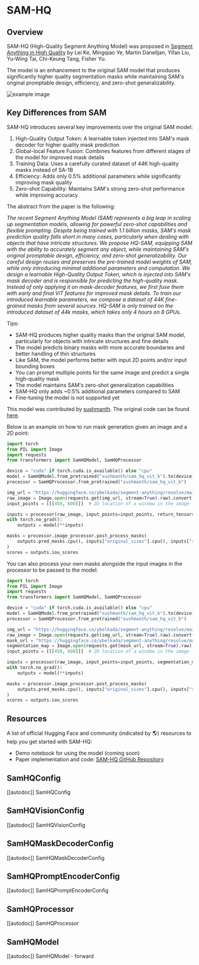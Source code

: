 # SAM-HQ

## Overview

SAM-HQ (High-Quality Segment Anything Model) was proposed in [Segment Anything in High Quality](https://arxiv.org/pdf/2306.01567.pdf) by Lei Ke, Mingqiao Ye, Martin Danelljan, Yifan Liu, Yu-Wing Tai, Chi-Keung Tang, Fisher Yu.

The model is an enhancement to the original SAM model that produces significantly higher quality segmentation masks while maintaining SAM's original promptable design, efficiency, and zero-shot generalizability.

![example image](https://huggingface.co/datasets/huggingface/documentation-images/resolve/main/transformers/model_doc/sam-output.png)

## Key Differences from SAM

SAM-HQ introduces several key improvements over the original SAM model:

1. High-Quality Output Token: A learnable token injected into SAM's mask decoder for higher quality mask prediction
2. Global-local Feature Fusion: Combines features from different stages of the model for improved mask details
3. Training Data: Uses a carefully curated dataset of 44K high-quality masks instead of SA-1B
4. Efficiency: Adds only 0.5% additional parameters while significantly improving mask quality
5. Zero-shot Capability: Maintains SAM's strong zero-shot performance while improving accuracy

The abstract from the paper is the following:

*The recent Segment Anything Model (SAM) represents a big leap in scaling up segmentation models, allowing for powerful zero-shot capabilities and flexible prompting. Despite being trained with 1.1 billion masks, SAM's mask prediction quality falls short in many cases, particularly when dealing with objects that have intricate structures. We propose HQ-SAM, equipping SAM with the ability to accurately segment any object, while maintaining SAM's original promptable design, efficiency, and zero-shot generalizability. Our careful design reuses and preserves the pre-trained model weights of SAM, while only introducing minimal additional parameters and computation. We design a learnable High-Quality Output Token, which is injected into SAM's mask decoder and is responsible for predicting the high-quality mask. Instead of only applying it on mask-decoder features, we first fuse them with early and final ViT features for improved mask details. To train our introduced learnable parameters, we compose a dataset of 44K fine-grained masks from several sources. HQ-SAM is only trained on the introduced dataset of 44k masks, which takes only 4 hours on 8 GPUs.*

Tips:

- SAM-HQ produces higher quality masks than the original SAM model, particularly for objects with intricate structures and fine details
- The model predicts binary masks with more accurate boundaries and better handling of thin structures
- Like SAM, the model performs better with input 2D points and/or input bounding boxes
- You can prompt multiple points for the same image and predict a single high-quality mask
- The model maintains SAM's zero-shot generalization capabilities
- SAM-HQ only adds ~0.5% additional parameters compared to SAM
- Fine-tuning the model is not supported yet

This model was contributed by [sushmanth](https://huggingface.co/sushmanth).
The original code can be found [here](https://github.com/SysCV/SAM-HQ).

Below is an example on how to run mask generation given an image and a 2D point:

```python
import torch
from PIL import Image
import requests
from transformers import SamHQModel, SamHQProcessor

device = "cuda" if torch.cuda.is_available() else "cpu"
model = SamHQModel.from_pretrained("sushmanth/sam_hq_vit_b").to(device)
processor = SamHQProcessor.from_pretrained("sushmanth/sam_hq_vit_b")

img_url = "https://huggingface.co/ybelkada/segment-anything/resolve/main/assets/car.png"
raw_image = Image.open(requests.get(img_url, stream=True).raw).convert("RGB")
input_points = [[[450, 600]]]  # 2D location of a window in the image

inputs = processor(raw_image, input_points=input_points, return_tensors="pt").to(device)
with torch.no_grad():
    outputs = model(**inputs)

masks = processor.image_processor.post_process_masks(
    outputs.pred_masks.cpu(), inputs["original_sizes"].cpu(), inputs["reshaped_input_sizes"].cpu()
)
scores = outputs.iou_scores
```

You can also process your own masks alongside the input images in the processor to be passed to the model:

```python
import torch
from PIL import Image
import requests
from transformers import SamHQModel, SamHQProcessor

device = "cuda" if torch.cuda.is_available() else "cpu"
model = SamHQModel.from_pretrained("sushmanth/sam_hq_vit_b").to(device)
processor = SamHQProcessor.from_pretrained("sushmanth/sam_hq_vit_b")

img_url = "https://huggingface.co/ybelkada/segment-anything/resolve/main/assets/car.png"
raw_image = Image.open(requests.get(img_url, stream=True).raw).convert("RGB")
mask_url = "https://huggingface.co/ybelkada/segment-anything/resolve/main/assets/car.png"
segmentation_map = Image.open(requests.get(mask_url, stream=True).raw).convert("1")
input_points = [[[450, 600]]]  # 2D location of a window in the image

inputs = processor(raw_image, input_points=input_points, segmentation_maps=segmentation_map, return_tensors="pt").to(device)
with torch.no_grad():
    outputs = model(**inputs)

masks = processor.image_processor.post_process_masks(
    outputs.pred_masks.cpu(), inputs["original_sizes"].cpu(), inputs["reshaped_input_sizes"].cpu()
)
scores = outputs.iou_scores
```


## Resources

A list of official Hugging Face and community (indicated by 🌎) resources to help you get started with SAM-HQ:

- Demo notebook for using the model (coming soon)
- Paper implementation and code: [SAM-HQ GitHub Repository](https://github.com/SysCV/SAM-HQ)

## SamHQConfig

[[autodoc]] SamHQConfig

## SamHQVisionConfig

[[autodoc]] SamHQVisionConfig

## SamHQMaskDecoderConfig

[[autodoc]] SamHQMaskDecoderConfig

## SamHQPromptEncoderConfig

[[autodoc]] SamHQPromptEncoderConfig

## SamHQProcessor

[[autodoc]] SamHQProcessor

## SamHQModel

[[autodoc]] SamHQModel
    - forward